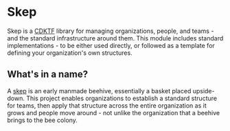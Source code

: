# Skep
Skep is a [CDKTF](https://www.terraform.io/cdktf) library for managing organizations, people, and teams - and the standard infrastructure around them. This module includes standard implementations - to be either used directly, or followed as a template for defining your organization's own structures.


## What's in a name?
A [skep](https://en.wikipedia.org/wiki/Beehive#Skeps) is an early manmade beehive, essentially a basket placed upside-down. This project enables organizations to establish a standard structure for teams, then apply that structure across the entire organization as it grows and people move around - not unlike the organization that a beehive brings to the bee colony.

